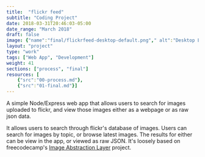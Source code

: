 ```yaml
---
title:  "flickr feed"
subtitle: "Coding Project"
date: 2018-03-31T20:46:03-05:00
date_range: "March 2018"
draft: false
image: {"name":"final/flickrfeed-desktop-default.png"," alt":"Desktop Latest Results"}
layout: "project"
type: "work"
tags: ["Web App", "Development"]
weight: 41
sections: ["process", "final"]
resources: [
    {"src":"00-process.md"},
    {"src":"01-final.md"}]
---
```

A simple Node/Express web app that allows users to search for images uploaded to flickr, and view those images either as a webpage or as raw json data.

It allows users to search through flickr's database of images. Users can search for images by topic, or browse latest images. The results for either can be view in the app, or viewed as raw JSON. It's loosely based on freecodecamp's [Image Abstraction Layer](https://www.freecodecamp.org/challenges/image-search-abstraction-layer) project.
